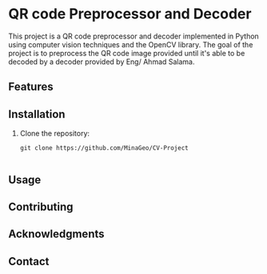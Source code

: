 # QR code Preprocessor and Decoder

This project is a QR code preprocessor and decoder implemented in Python using computer vision techniques and the OpenCV library. The goal of the project is to preprocess the QR code image provided until it's able to be decoded by a decoder provided by Eng/ Ahmad Salama.

## Features

## Installation

1. Clone the repository:
   ````shell
   git clone https://github.com/MinaGeo/CV-Project


## Usage


## Contributing


## Acknowledgments


## Contact


